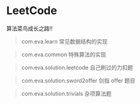 # LeetCode

算法菜鸟成长之路!!

> com.eva.learn 常见数据结构的实现

> com.eva.common 特殊算法的实现

> com.eva.solution.leetcode 自己刷过的力扣题

> com.eva.solution.sword2offer 剑指 offer 题目

> com.eva.solution.trivials 杂项算法题